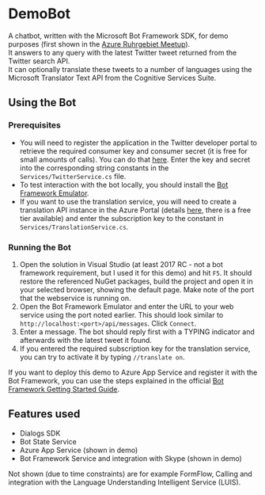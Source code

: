 # DemoBot

A chatbot, written with the Microsoft Bot Framework SDK, for demo purposes (first shown in the [Azure Ruhrgebiet Meetup](http://azure-ruhrgebiet.de)).  
It answers to any query with the latest Twitter tweet returned from the Twitter search API.  
It can optionally translate these tweets to a number of languages using the Microsoft Translator Text API from the Cognitive Services Suite.

## Using the Bot

### Prerequisites

- You will need to register the application in the Twitter developer portal to retrieve the required consumer key and consumer secret (it is free for small amounts of calls). You can do that [here](https://apps.twitter.com/). Enter the key and secret into the corresponding string constants in the `Services/TwitterService.cs` file.
- To test interaction with the bot locally, you should install the [Bot Framework Emulator](https://docs.botframework.com/en-us/tools/bot-framework-emulator/).
- If you want to use the translation service, you will need to create a translation API instance in the Azure Portal (details [here](https://docs.microsoft.com/en-us/azure/cognitive-services/cognitive-services-text-analytics-quick-start), there is a free tier available) and enter the subscription key to the constant in `Services/TranslationService.cs`.

### Running the Bot

1. Open the solution in Visual Studio (at least 2017 RC - not a bot framework requirement, but I used it for this demo) and hit `F5`. It should restore the referenced NuGet packages, build the project and open it in your selected browser, showing the default page. Make note of the port that the webservice is running on.
1. Open the Bot Framework Emulator and enter the URL to your web service using the port noted earlier. This should look similar to `http://localhost:<port>/api/messages`. Click `Connect`.
1. Enter a message. The bot should reply first with a TYPING indicator and afterwards with the latest tweet it found.
1. If you entered the required subscription key for the translation service, you can try to activate it by typing `//translate on`.

If you want to deploy this demo to Azure App Service and register it with the Bot Framework, you can use the steps explained in the official [Bot Framework Getting Started Guide](https://docs.botframework.com/en-us/csharp/builder/sdkreference/gettingstarted.html).

## Features used

- Dialogs SDK
- Bot State Service
- Azure App Service (shown in demo)
- Bot Framework Service and integration with Skype (shown in demo)

Not shown (due to time constraints) are for example FormFlow, Calling and integration with the Language Understanding Intelligent Service (LUIS).